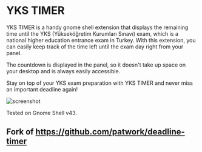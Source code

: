 # YKS TIMER

YKS TIMER is a handy gnome shell extension that displays the remaining time until the YKS (Yükseköğretim Kurumları Sınavı) exam, which is a national higher education entrance exam in Turkey. With this extension, you can easily keep track of the time left until the exam day right from your panel.

The countdown is displayed in the panel, so it doesn't take up space on your desktop and is always easily accessible.

Stay on top of your YKS exam preparation with YKS TIMER and never miss an important deadline again!

![screenshot](https://raw.githubusercontent.com/ysfsvm/yks-timer/master/screenshot.png)

Tested on Gnome Shell v43.

## Fork of https://github.com/patwork/deadline-timer